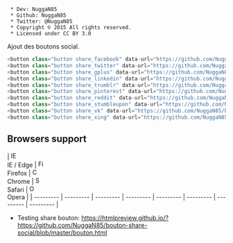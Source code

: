 ```
 * Dev: NuggaN85
 * Github: NuggaN85
 * Twitter: @NuggaN85
 * Copyright © 2015 All rights reserved.
 * Licensed under CC BY 3.0
```

Ajout des boutons social.
```PHP
<button class="button share_facebook" data-url="https://github.com/NuggaN85/bouton-share-social"><i class="fa fa-facebook"></i> Partager sur facebook</button>
<button class="button share_twitter" data-url="https://github.com/NuggaN85/bouton-share-social"><i class="fa fa-twitter"></i> Partager sur twitter</button>
<button class="button share_gplus" data-url="https://github.com/NuggaN85/bouton-share-social"><i class="fa fa-google-plus"></i> Partager sur google+</button>
<button class="button share_linkedin" data-url="https://github.com/NuggaN85/bouton-share-social"><i class="fa fa-linkedin"></i> Partager sur linkedin</button>
<button class="button share_trumblr" data-url="https://github.com/NuggaN85/bouton-share-social"><i class="fa fa-tumblr"></i> Partager sur trumblr</button>
<button class="button share_pinterest" data-url="https://github.com/NuggaN85/bouton-share-social"><i class="fa fa-pinterest-p"></i> Partager sur pinterest</button>
<button class="button share_reddit" data-url="https://github.com/NuggaN85/bouton-share-social"><i class="fa fa-reddit-alien"></i> Partager sur reddit</button>
<button class="button share_stumbleupon" data-url="https://github.com/NuggaN85/bouton-share-social"><i class="fa fa-stumbleupon"></i> Partager sur stumbleupon</button>
<button class="button share_vk" data-url="https://github.com/NuggaN85/bouton-share-social"><i class="fa fa-vk"></i> Partager sur vk</button>
<button class="button share_xing" data-url="https://github.com/NuggaN85/bouton-share-social"><i class="fa fa-xing"></i> Partager sur xing</button>
```

## Browsers support

| <img src="https://raw.githubusercontent.com/godban/browsers-support-badges/master/src/images/edge.png" alt="IE / Edge" width="16px" height="16px" /></br>IE / Edge | <img src="https://raw.githubusercontent.com/godban/browsers-support-badges/master/src/images/firefox.png" alt="Firefox" width="16px" height="16px" /></br>Firefox | <img src="https://raw.githubusercontent.com/godban/browsers-support-badges/master/src/images/chrome.png" alt="Chrome" width="16px" height="16px" /></br>Chrome | <img src="https://raw.githubusercontent.com/godban/browsers-support-badges/master/src/images/safari.png" alt="Safari" width="16px" height="16px" /></br>Safari | <img src="https://raw.githubusercontent.com/godban/browsers-support-badges/master/src/images/opera.png" alt="Opera" width="16px" height="16px" /></br>Opera |
| --------- | --------- | --------- | --------- | --------- | --------- | --------- | --------- |

- Testing share bouton: https://htmlpreview.github.io/?https://github.com/NuggaN85/bouton-share-social/blob/master/bouton.html
